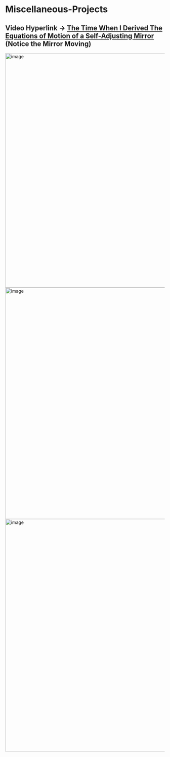 # Miscellaneous-Projects

## Video Hyperlink -> [The Time When I Derived The Equations of Motion of a Self-Adjusting Mirror](https://drive.google.com/file/d/1xHzDs3wLDyK62QzSsCTp47vG5P4Cq6bg/view?usp=drive_link) (Notice the Mirror Moving)

<img width="1312" height="742" alt="image" src="https://github.com/user-attachments/assets/a6777cbc-dc5c-4acd-939b-753197d7481a" />

<img width="1316" height="732" alt="image" src="https://github.com/user-attachments/assets/84062f5f-bda7-4fc1-a61f-81d28a4178bd" />

<img width="1312" height="736" alt="image" src="https://github.com/user-attachments/assets/44a0f1cd-3e05-471e-8acf-420d63b3cd98" />
